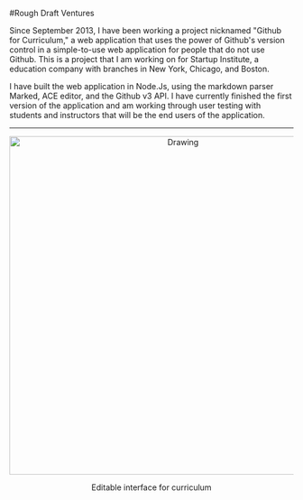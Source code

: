 #Rough Draft Ventures

Since September 2013, I have been working a project nicknamed "Github for Curriculum," a web application that uses the power of Github's version control in a simple-to-use web application for people that do not use Github. This is a project that I am working on for Startup Institute, a education company with branches in New York, Chicago, and Boston.

I have built the web application in Node.Js, using the markdown parser Marked, ACE editor, and the Github v3 API. I have currently finished the first version of the application and am working through user testing with students and instructors that will be the end users of the application.

---

<center>
<img src="/images/curriculum-github.png" alt="Drawing" style="width: 600px;"/>
<p> Editable interface for curriculum </p>
</center>